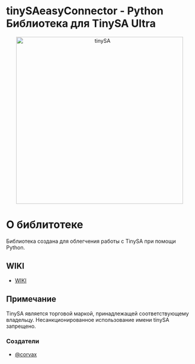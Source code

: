 tinySAeasyConnector - Python Библиотека для TinySA Ultra
==========================================================


<p align="center">
<img  src="http://corvax.tech/tinySA.jpg"  width="450" alt="tinySA"/>
</p>

# О библитотеке

Библиотека создана для облегчения работы с TinySA при
помощи Python.

## WIKI

* [WIKI](https://gitflic.ru/project/corvax/tinysaeasyconnector/wiki)

## Примечание

TinySA является торговой маркой, принадлежащей соответствующему владельцу. Несанкционированное использование имени tinySA запрещено.


### Создатели

* [@corvax](https://gitflic.ru/user/corvax)